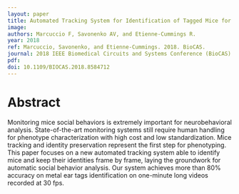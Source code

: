 ```yaml
---
layout: paper
title: Automated Tracking System for Identification of Tagged Mice for Automatic Social Behavior Analysis
image:
authors: Marcuccio F, Savonenko AV, and Etienne-Cummings R.
year: 2018
ref: Marcuccio, Savonenko, and Etienne-Cummings. 2018. BioCAS.
journal: 2018 IEEE Biomedical Circuits and Systems Conference (BioCAS)
pdf:
doi: 10.1109/BIOCAS.2018.8584712
---
```


# Abstract
Monitoring mice social behaviors is extremely important for neurobehavioral analysis. State-of-the-art monitoring systems still require human handling for phenotype characterization with high cost and low standardization. Mice tracking and identity preservation represent the first step for phenotyping. This paper focuses on a new automated tracking system able to identify mice and keep their identities frame by frame, laying the groundwork for automatic social behavior analysis. Our system achieves more than 80% accuracy on metal ear tags identification on one-minute long videos recorded at 30 fps.
